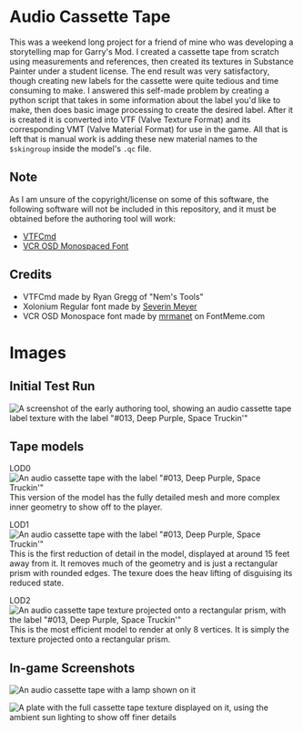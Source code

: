 # Audio Cassette Tape
This was a weekend long project for a friend of mine who was developing a storytelling map for Garry's Mod. I created a cassette tape from scratch using measurements and references, then created its textures in Substance Painter under a student license. The end result was very satisfactory, though creating new labels for the cassette were quite tedious and time consuming to make. I answered this self-made problem by creating a python script that takes in some information about the label you'd like to make, then does basic image processing to create the desired label. After it is created it is converted into VTF (Valve Texture Format) and its corresponding VMT (Valve Material Format) for use in the game. All that is left that is manual work is adding these new material names to the `$skingroup` inside the model's `.qc` file.

## Note
As I am unsure of the copyright/license on some of this software, the following software will not be included in this repository, and it must be obtained before the authoring tool will work:
- [VTFCmd](https://web.archive.org/web/20191229074421/http://nemesis.thewavelength.net/index.php?p=40)
- [VCR OSD Monospaced Font](https://fontmeme.com/fonts/vcr-osd-mono-font/)

## Credits
- VTFCmd made by Ryan Gregg of "Nem's Tools"
- Xolonium Regular font made by [Severin Meyer](sev.dev/fonts/xolonium/)
- VCR OSD Monospace font made by [mrmanet](https://fontmeme.com/fonts/vcr-osd-mono-font/) on FontMeme.com

# Images
## Initial Test Run
![A screenshot of the early authoring tool, showing an audio cassette tape label texture with the label "#013, Deep Purple, Space Truckin'"](https://media.discordapp.net/attachments/966067005117587457/1051640034421395559/image.png?width=1380&height=671 "First successful run of the program, outputting a png file")

## Tape models
LOD0
![An audio cassette tape with the label "#013, Deep Purple, Space Truckin'"](https://media.discordapp.net/attachments/966067005117587457/1051794875722514463/image.png "Full detail model of the cassette tape")
This version of the model has the fully detailed mesh and more complex inner geometry to show off to the player.

LOD1
![An audio cassette tape with the label "#013, Deep Purple, Space Truckin'"](https://media.discordapp.net/attachments/966067005117587457/1051795057503645767/image.png "The first step down in model detail")
This is the first reduction of detail in the model, displayed at around 15 feet away from it. It removes much of the geometry and is just a rectangular prism with rounded edges. The texure does the heav lifting of disguising its reduced state.

LOD2
![An audio cassette tape texture projected onto a rectangular prism, with the label "#013, Deep Purple, Space Truckin'"](https://media.discordapp.net/attachments/966067005117587457/1051795057855955004/image.png "The lowest detail model, shown at great distance")
This is the most efficient model to render at only 8 vertices. It is simply the texture projected onto a rectangular prism.

## In-game Screenshots
![An audio cassette tape with a lamp shown on it](https://media.discordapp.net/attachments/966067005117587457/1052019634401976400/image.png?width=760&height=671 "Finished model in game with a lamp shone on it to reveal the finer phong mask details")

![](https://cdn.discordapp.com/attachments/966067005117587457/1052020008651341845/image.png "A plate with the full cassette tape texture displayed on it, using the ambient sun lighting to show off finer details")